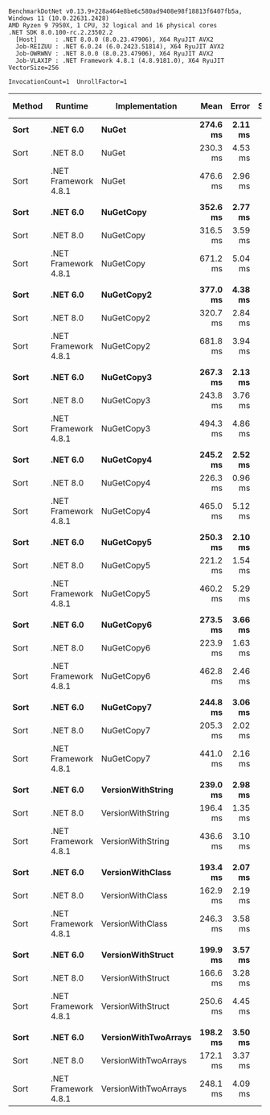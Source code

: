 ```

BenchmarkDotNet v0.13.9+228a464e8be6c580ad9408e98f18813f6407fb5a, Windows 11 (10.0.22631.2428)
AMD Ryzen 9 7950X, 1 CPU, 32 logical and 16 physical cores
.NET SDK 8.0.100-rc.2.23502.2
  [Host]     : .NET 8.0.0 (8.0.23.47906), X64 RyuJIT AVX2
  Job-REIZUU : .NET 6.0.24 (6.0.2423.51814), X64 RyuJIT AVX2
  Job-OWRWNV : .NET 8.0.0 (8.0.23.47906), X64 RyuJIT AVX2
  Job-VLAXIP : .NET Framework 4.8.1 (4.8.9181.0), X64 RyuJIT VectorSize=256

InvocationCount=1  UnrollFactor=1  

```
| Method | Runtime              | Implementation       | Mean     | Error   | StdDev  | Ratio | RatioSD | Gen0       | Allocated   | Alloc Ratio |
|------- |--------------------- |--------------------- |---------:|--------:|--------:|------:|--------:|-----------:|------------:|------------:|
| **Sort**   | **.NET 6.0**             | **NuGet**                | **274.6 ms** | **2.11 ms** | **1.98 ms** |  **1.19** |    **0.02** |          **-** |      **1232 B** |        **1.13** |
| Sort   | .NET 8.0             | NuGet                | 230.3 ms | 4.53 ms | 4.24 ms |  1.00 |    0.00 |          - |      1088 B |        1.00 |
| Sort   | .NET Framework 4.8.1 | NuGet                | 476.6 ms | 2.96 ms | 2.62 ms |  2.07 |    0.03 |          - |           - |        0.00 |
|        |                      |                      |          |         |         |       |         |            |             |             |
| **Sort**   | **.NET 6.0**             | **NuGetCopy**            | **352.6 ms** | **2.77 ms** | **2.46 ms** |  **1.11** |    **0.01** | **10000.0000** | **177544528 B** |        **1.00** |
| Sort   | .NET 8.0             | NuGetCopy            | 316.5 ms | 3.59 ms | 3.18 ms |  1.00 |    0.00 | 10000.0000 | 177544384 B |        1.00 |
| Sort   | .NET Framework 4.8.1 | NuGetCopy            | 671.2 ms | 5.04 ms | 4.72 ms |  2.12 |    0.03 | 28000.0000 | 178071184 B |        1.00 |
|        |                      |                      |          |         |         |       |         |            |             |             |
| **Sort**   | **.NET 6.0**             | **NuGetCopy2**           | **377.0 ms** | **4.38 ms** | **3.88 ms** |  **1.18** |    **0.02** | **10000.0000** | **177544528 B** |        **1.00** |
| Sort   | .NET 8.0             | NuGetCopy2           | 320.7 ms | 2.84 ms | 2.37 ms |  1.00 |    0.00 | 10000.0000 | 177544384 B |        1.00 |
| Sort   | .NET Framework 4.8.1 | NuGetCopy2           | 681.8 ms | 3.94 ms | 3.68 ms |  2.13 |    0.01 | 28000.0000 | 178071184 B |        1.00 |
|        |                      |                      |          |         |         |       |         |            |             |             |
| **Sort**   | **.NET 6.0**             | **NuGetCopy3**           | **267.3 ms** | **2.13 ms** | **1.99 ms** |  **1.10** |    **0.02** |          **-** |      **1232 B** |        **1.13** |
| Sort   | .NET 8.0             | NuGetCopy3           | 243.8 ms | 3.76 ms | 3.52 ms |  1.00 |    0.00 |          - |      1088 B |        1.00 |
| Sort   | .NET Framework 4.8.1 | NuGetCopy3           | 494.3 ms | 4.86 ms | 4.54 ms |  2.03 |    0.03 |          - |           - |        0.00 |
|        |                      |                      |          |         |         |       |         |            |             |             |
| **Sort**   | **.NET 6.0**             | **NuGetCopy4**           | **245.2 ms** | **2.52 ms** | **2.35 ms** |  **1.08** |    **0.01** |          **-** |      **1232 B** |        **1.13** |
| Sort   | .NET 8.0             | NuGetCopy4           | 226.3 ms | 0.96 ms | 0.75 ms |  1.00 |    0.00 |          - |      1088 B |        1.00 |
| Sort   | .NET Framework 4.8.1 | NuGetCopy4           | 465.0 ms | 5.12 ms | 4.54 ms |  2.05 |    0.02 |          - |           - |        0.00 |
|        |                      |                      |          |         |         |       |         |            |             |             |
| **Sort**   | **.NET 6.0**             | **NuGetCopy5**           | **250.3 ms** | **2.10 ms** | **1.97 ms** |  **1.13** |    **0.01** |          **-** |      **2344 B** |        **2.15** |
| Sort   | .NET 8.0             | NuGetCopy5           | 221.2 ms | 1.54 ms | 1.37 ms |  1.00 |    0.00 |          - |      1088 B |        1.00 |
| Sort   | .NET Framework 4.8.1 | NuGetCopy5           | 460.2 ms | 5.29 ms | 4.95 ms |  2.08 |    0.03 |          - |           - |        0.00 |
|        |                      |                      |          |         |         |       |         |            |             |             |
| **Sort**   | **.NET 6.0**             | **NuGetCopy6**           | **273.5 ms** | **3.66 ms** | **3.42 ms** |  **1.22** |    **0.02** |          **-** |      **1232 B** |        **1.13** |
| Sort   | .NET 8.0             | NuGetCopy6           | 223.9 ms | 1.63 ms | 1.52 ms |  1.00 |    0.00 |          - |      1088 B |        1.00 |
| Sort   | .NET Framework 4.8.1 | NuGetCopy6           | 462.8 ms | 2.46 ms | 2.05 ms |  2.07 |    0.01 |          - |           - |        0.00 |
|        |                      |                      |          |         |         |       |         |            |             |             |
| **Sort**   | **.NET 6.0**             | **NuGetCopy7**           | **244.8 ms** | **3.06 ms** | **2.86 ms** |  **1.19** |    **0.01** |          **-** |      **1232 B** |        **1.13** |
| Sort   | .NET 8.0             | NuGetCopy7           | 205.3 ms | 2.02 ms | 1.69 ms |  1.00 |    0.00 |          - |      1088 B |        1.00 |
| Sort   | .NET Framework 4.8.1 | NuGetCopy7           | 441.0 ms | 2.16 ms | 2.02 ms |  2.15 |    0.02 |          - |           - |        0.00 |
|        |                      |                      |          |         |         |       |         |            |             |             |
| **Sort**   | **.NET 6.0**             | **VersionWithString**    | **239.0 ms** | **2.98 ms** | **2.79 ms** |  **1.22** |    **0.01** |          **-** |      **1168 B** |        **1.14** |
| Sort   | .NET 8.0             | VersionWithString    | 196.4 ms | 1.35 ms | 1.12 ms |  1.00 |    0.00 |          - |      1024 B |        1.00 |
| Sort   | .NET Framework 4.8.1 | VersionWithString    | 436.6 ms | 3.10 ms | 2.90 ms |  2.22 |    0.02 |          - |           - |        0.00 |
|        |                      |                      |          |         |         |       |         |            |             |             |
| **Sort**   | **.NET 6.0**             | **VersionWithClass**     | **193.4 ms** | **2.07 ms** | **1.94 ms** |  **1.19** |    **0.02** |          **-** |      **1168 B** |        **1.14** |
| Sort   | .NET 8.0             | VersionWithClass     | 162.9 ms | 2.19 ms | 1.95 ms |  1.00 |    0.00 |          - |      1024 B |        1.00 |
| Sort   | .NET Framework 4.8.1 | VersionWithClass     | 246.3 ms | 3.58 ms | 3.35 ms |  1.51 |    0.03 |          - |           - |        0.00 |
|        |                      |                      |          |         |         |       |         |            |             |             |
| **Sort**   | **.NET 6.0**             | **VersionWithStruct**    | **199.9 ms** | **3.57 ms** | **4.64 ms** |  **1.20** |    **0.04** |          **-** |      **1168 B** |        **1.14** |
| Sort   | .NET 8.0             | VersionWithStruct    | 166.6 ms | 3.28 ms | 3.37 ms |  1.00 |    0.00 |          - |      1024 B |        1.00 |
| Sort   | .NET Framework 4.8.1 | VersionWithStruct    | 250.6 ms | 4.45 ms | 5.79 ms |  1.51 |    0.04 |          - |           - |        0.00 |
|        |                      |                      |          |         |         |       |         |            |             |             |
| **Sort**   | **.NET 6.0**             | **VersionWithTwoArrays** | **198.2 ms** | **3.50 ms** | **3.27 ms** |  **1.15** |    **0.02** |          **-** |      **1168 B** |        **1.14** |
| Sort   | .NET 8.0             | VersionWithTwoArrays | 172.1 ms | 3.37 ms | 2.99 ms |  1.00 |    0.00 |          - |      1024 B |        1.00 |
| Sort   | .NET Framework 4.8.1 | VersionWithTwoArrays | 248.1 ms | 4.09 ms | 5.03 ms |  1.45 |    0.03 |          - |           - |        0.00 |
